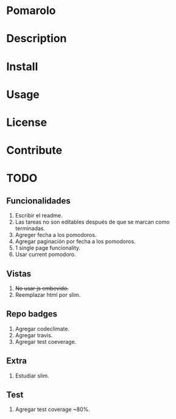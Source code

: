 Pomarolo
========

# Description

# Install

# Usage

# License

# Contribute




# TODO

## Funcionalidades

1. Escribir el readme.
2. Las tareas no son editables después de que se marcan como terminadas.
3. Agreger fecha a los pomodoros.
4. Agregar paginación por fecha a los pomodoros.
5. 1 single page funcionality.
6. Usar current pomodoro.

## Vistas

1. ~~No usar js embevido.~~
2. Reemplazar html por slim.

## Repo badges

1. Agregar codeclimate.
2. Agregar travis.
3. Agregar test coeverage.

## Extra

1. Estudiar slim.

## Test
1. Agregar test coverage ~80%.
